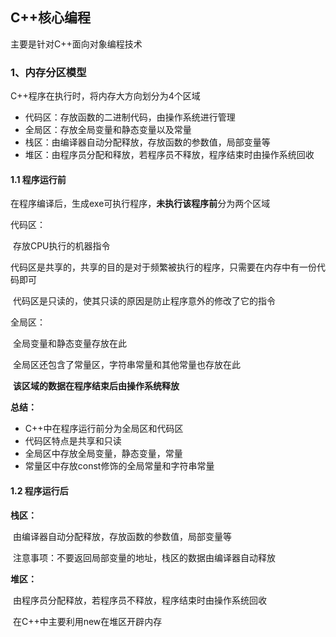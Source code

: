 ## C++核心编程

主要是针对C++面向对象编程技术

### 1、内存分区模型

C++程序在执行时，将内存大方向划分为4个区域

- 代码区：存放函数的二进制代码，由操作系统进行管理
- 全局区：存放全局变量和静态变量以及常量
- 栈区：由编译器自动分配释放，存放函数的参数值，局部变量等
- 堆区：由程序员分配和释放，若程序员不释放，程序结束时由操作系统回收



#### 1.1 程序运行前

在程序编译后，生成exe可执行程序，**未执行该程序前**分为两个区域

代码区：

​	存放CPU执行的机器指令

​	代码区是共享的，共享的目的是对于频繁被执行的程序，只需要在内存中有一份代码即可

​	代码区是只读的，使其只读的原因是防止程序意外的修改了它的指令

全局区：

​	全局变量和静态变量存放在此

​	全局区还包含了常量区，字符串常量和其他常量也存放在此

​	**该区域的数据在程序结束后由操作系统释放**

**总结：**

- C++中在程序运行前分为全局区和代码区
- 代码区特点是共享和只读
- 全局区中存放全局变量，静态变量，常量
- 常量区中存放const修饰的全局常量和字符串常量



#### 1.2 程序运行后

**栈区：**

​	由编译器自动分配释放，存放函数的参数值，局部变量等

​	注意事项：不要返回局部变量的地址，栈区的数据由编译器自动释放

**堆区：**

​	由程序员分配释放，若程序员不释放，程序结束时由操作系统回收

​	在C++中主要利用new在堆区开辟内存

